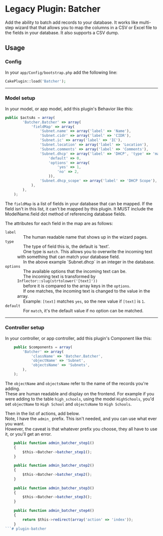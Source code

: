 # Legacy Plugin: Batcher


Add the ability to batch add records to your database.
It works like multi-step wizard that that allows you to map the columns in a CSV or Excel file to the fields in your database.
It also supports a CSV dump.


## Usage

### Config
In your `app/Config/bootstrap.php` add the following line:

```php
CakePlugin::load('Batcher');
```

---
### Model setup

In your model, or app model, add this plugin's Behavior like this:
  
```javascript
public $actsAs = array(
		'Batcher.Batcher' => array(
			'fieldMap' => array(
				'Subnet.name' => array('label' => 'Name'),
				'Subnet.cidr' => array('label' => 'CIDR'),
				'Subnet.ic' => array('label' => 'IC'),
				'Subnet.location' => array('label' => 'Location'), 
				'Subnet.comments' => array('label' => 'Comments'),
				'Subnet.dhcp' => array('label' => 'DHCP', 'type' => 'match', 
					'default' => 0,
					'options' => array(
						'yes' => 1,
						'no' => 2,
					)),
				'Subnet.dhcp_scope' => array('label' => 'DHCP Scope'),
			),
		),
	);
```
  
  
The `fieldMap` is a list of fields in your database that can be mapped.
If the field isn't in this list, it can't be mapped by this plugin.
It MUST include the ModelName.field dot method of referencing database fields.

The attributes for each field in the map are as follows:

<dl>
<dt><code>label</code></dt>
<dd>
&nbsp; &nbsp; &nbsp;The human readable name that shows up in the wizard pages.
</dd>

<dt><code>type</code></dt>
<dd>
&nbsp; &nbsp; &nbsp;The type of field this is, the default is 'text'.<br/>
&nbsp; &nbsp; &nbsp;One type is <code>match</code>. This allows you to overwrite the incoming text with something that can match your database field.<br/>
&nbsp; &nbsp; &nbsp;In the above example `Subnet.dhcp` in an integer in the database.
</dd>

<dt><code>options</code></dt>
<dd>
&nbsp; &nbsp; &nbsp;The available options that the incoming text can be.<br/>
&nbsp; &nbsp; &nbsp;The incoming text is transformed by <code>Inflector::slug(strtolower('[text]'))</code><br />
&nbsp; &nbsp; &nbsp;before it is compared to the array keys in the <code>options</code>. <br/>
&nbsp; &nbsp; &nbsp;If one matches, the incoming text is changed to the value in the array. <br/>
&nbsp; &nbsp; &nbsp;Example: <code>[text]</code> matches <code>yes</code>, so the new value if <code>[text]</code> is <code>1</code>.
</dd>

<dt><code>default</code></dt>
<dd>
&nbsp; &nbsp; &nbsp;For <code>match</code>, it's the default value if no option can be matched.
</dd>
</dl>

---
### Controller setup

In your controller, or app controller, add this plugin's Component like this:

```javascript
	public $components = array(
		'Batcher' => array(
			'className' => 'Batcher.Batcher',
			'objectName' => 'Subnet',
			'objectsName' => 'Subnets',
		),
	);
```
The `objectName` and `objectsName` refer to the name of the records you're adding.  
These are human readable and display on the frontend.
For example if you were adding to the table `high_schools`, using the model `HighSchools`, you'd set 
`objectName` to `High School` and `objectsName` to `High Schools`.


Then in the list of actions, add below.  
Note, I have the `admin_` prefix. This isn't needed, and you can use what ever you want.  
However, the caveat is that whatever prefix you choose, they all have to use it, or you'll get an error.

```javascript
	public function admin_batcher_step1() 
	{
		$this->Batcher->batcher_step1();
	}
	
	public function admin_batcher_step2() 
	{
		$this->Batcher->batcher_step2();
	}
	
	public function admin_batcher_step3() 
	{
		$this->Batcher->batcher_step3();
	}
	
	public function admin_batcher_step4() 
	{
		return $this->redirect(array('action' => 'index'));
	}
```# plugin-batcher
